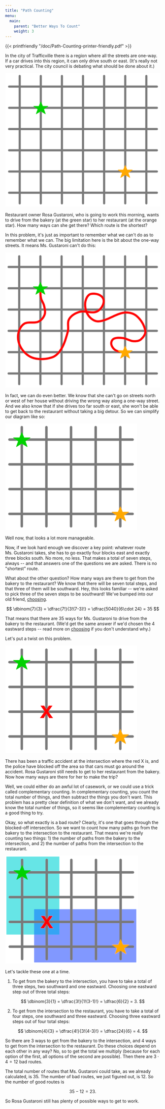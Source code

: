 ```yaml
---
title: "Path Counting"
menu:
  main:
    parent: "Better Ways To Count"
    weight: 3
---
```



{{< printfriendly "/doc/Path-Counting-printer-friendly.pdf" >}}

In the city of Trafficville there is a region where all the streets are one-way. If a car drives into this region, it can only drive south or east. (It's really not very practical. The city council is debating what should be done about it.)

![Trafficville Full cropped](/img/Trafficville-Full-cropped.png)

Restaurant owner Rosa Gustaroni, who is going to work this morning, wants to drive from the bakery (at the green star) to her restaurant (at the orange star). How many ways can she get there? Which route is the shortest?

In this problem, it's just as important to remember what we can't do as to remember what we can. The big limitation here is the bit about the one-way streets. It means Ms. Gustaroni can't do this:

![Trafficville Doodling cropped](/img/Trafficville-Doodling-cropped.png)

In fact, we can do even better. We know that she can't go on streets north or west of her house without driving the wrong way along a one-way street. And we also know that if she drives too far south or east, she won't be able to get back to the restaurant without taking a big detour. So we can simplify our diagram like so:

![Trafficville Simplified cropped](/img/Trafficville-Simplified-cropped.png)

Well now, that looks a lot more manageable.

Now, if we look hard enough we discover a key point: whatever route Ms. Gustaroni takes, she has to go exactly four blocks east and exactly three blocks south. No more, no less. That makes a total of seven steps, always -- and that answers one of the questions we are asked. There is no "shortest" route.

What about the other question? How many ways are there to get from the bakery to the restaurant? We know that there will be seven total steps, and that three of them will be southward. Hey, this looks familiar -- we're asked to pick three of the seven steps to be southward! We've bumped into our old friend, [choosing](/better-ways-to-count/on-choosing/ "On Choosing").

$$ \dbinom{7}{3} = \dfrac{7!}{3!(7-3)!} = \dfrac{5040}{6\cdot 24} = 35 $$

That means that there are $35$ ways for Ms. Gustaroni to drive from the bakery to the restaurant. (We'd get the same answer if we'd chosen the $4$ eastward steps -- read more on [choosing](/better-ways-to-count/on-choosing/ "On Choosing") if you don't understand why.)

Let's put a twist on this problem.

![Traffic Accident cropped](/img/Traffic-Accident-cropped.png)

There has been a traffic accident at the intersection where the red X is, and the police have blocked off the area so that cars must go around the accident. Rosa Gustaroni still needs to get to her restaurant from the bakery. Now how many ways are there for her to make the trip?

Well, we could either do an awful lot of casework, or we could use a trick called complementary counting. In complementary counting, you count the total number of things, and then subtract the things you don't want. This problem has a pretty clear definition of what we don't want, and we already know the total number of things, so it seems like complementary counting is a good thing to try.

Okay, so what exactly is a bad route? Clearly, it's one that goes through the blocked-off intersection. So we want to count how many paths go from the bakery to the intersection to the restaurant. That means we're really counting two things: 1) the number of paths from the bakery to the intersection, and 2) the number of paths from the intersection to the restaurant.

![Traffic Avoidance cropped](/img/Traffic-Avoidance-cropped.png)

Let's tackle these one at a time.

1.  To get from the bakery to the intersection, you have to take a total of three steps, two southward and one eastward. Choosing one eastward step out of three total steps:

$$ \dbinom{3}{1} = \dfrac{3!}{1!(3-1)!} = \dfrac{6}{2} = 3. $$

2.  To get from the intersection to the restaurant, you have to take a total of four steps, one southward and three eastward. Choosing three eastward steps out of four total steps:

$$ \dbinom{4}{3} = \dfrac{4!}{3!(4-3)!} = \dfrac{24}{6} = 4. $$

So there are $3$ ways to get from the bakery to the intersection, and $4$ ways to get from the intersection to the restaurant. Do these choices depend on each other in any way? No, so to get the total we multiply (because for each option of the first, all options of the second are possible). Then there are $3 \cdot 4 = 12$ bad routes.

The total number of routes that Ms. Gustaroni could take, as we already calculated, is $35$. The number of bad routes, we just figured out, is $12$. So the number of good routes is

$$ 35 - 12 = 23. $$

So Rosa Gustaroni still has plenty of possible ways to get to work.
